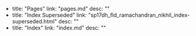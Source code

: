   - title: "Pages"
    link: "pages.md"
    desc: ""
  - title: "Index Superseded"
    link: "sp17dh_fld_ramachandran_nikhil_index-superseded.html"
    desc: ""
  - title: "Index"
    link: "index.md"
    desc: ""
